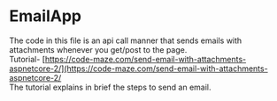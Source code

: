 # EmailApp
The code in this file is an api call manner that sends emails with attachments whenever you get/post to the page.  
Tutorial- [https://code-maze.com/send-email-with-attachments-aspnetcore-2/](https://code-maze.com/send-email-with-attachments-aspnetcore-2/  
The tutorial explains in brief the steps to send an email.  
